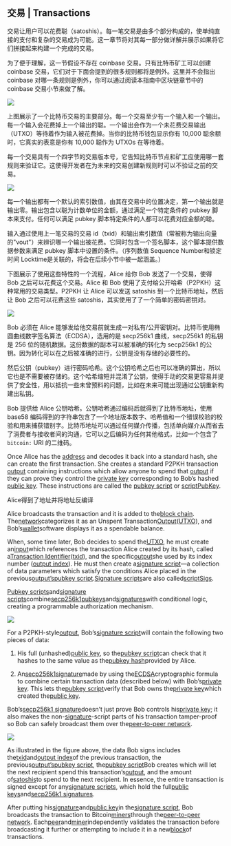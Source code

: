 ## 交易 \| Transactions

交易让用户可以花费聪（satoshis）。每一笔交易是由多个部分构成的，使单纯直接的支付和复杂的交易成为可能。这一章节将对其每一部分做详解并展示如果将它们拼接起来构建一个完成的交易。

为了便于理解，这一节假设不存在 coinbase 交易。只有比特币矿工可以创建 coinbase 交易，它们对于下面会提到的很多规则都将是例外。这里并不会指出 coinbase 对哪一条规则是例外，你可以通过阅读本指南中区块链章节中的 coinbase 交易小节来做了解。

![](./en-tx-overview.svg)

上图展示了一个比特币交易的主要部分。每一个交易至少有一个输入和一个输出。每一个输入会花费掉上一个输出的聪。一个输出会作为一个未花费交易输出（UTXO）等待着作为输入被花费掉。当你的比特币钱包显示你有 10,000 聪余额时，它真实的表意是你有 10,000 聪作为 UTXOs 在等待着。

每一个交易具有一个四字节的交易版本号，它告知比特币节点和矿工应使用哪一套规则来验证它。这使得开发者在为未来的交易创建新规则时可以不验证之前的交易。

![](./en-tx-overview-spending.svg)

每一个输出都有一个默认的索引数值，由其在交易中的位置决定，第一个输出就是输出零。输出包含以聪为计数单位的金额，通过满足一个特定条件的 pubkey 脚本来支付。任何可以满足 pubkey 脚本特定条件的人都可以花费对应金额的聪。

输入通过使用上一笔交易的交易 id（txid）和输出索引数值（常被称为输出向量的"vout"）来辨识哪一个输出被花费。它同时包含一个签名脚本，这个脚本提供数据参数来满足 pubkey 脚本中设置的条件。（序列数值 Sequence Number和锁定时间 Locktime是关联的，将会在后续小节中被一起涵盖。）

下图展示了使用这些特性的一个流程，Alice 给你 Bob 发送了一个交易，使得 Bob 之后可以花费这个交易。Alice 和 Bob 使用了支付给公开哈希（P2PKH）这种常用的交易类型。P2PKH 让 Alice 可以发送 satoshis 到一个比特币地址，然后让 Bob 之后可以花费这些 satoshis，其实使用了了一个简单的密码密钥对。

![](./en-creating-p2pkh-output.svg)

Bob 必须在 Alice 能够发给他交易前就生成一对私有/公开密钥对。比特币使用椭圆曲线数字签名算法（ECDSA），选用的是 secp256k1 曲线，secp256k1 的私钥是 256 位的随机数据。这份数据的副本可以被准确的转化为 secp256k1 的公钥。因为转化可以在之后被准确的进行，公钥是没有存储的必要性的。

然后公钥（pubkey）进行密码哈希。这个公钥哈希之后也可以准确的算出，所以它也是不需要被存储的。这个哈希缩短并混淆了公钥，使得手动的交易更容易并提供了安全性，用以抵抗一些未曾预料的问题，比如在未来可能出现通过公钥重新构建出私钥。

Bob 提供给 Alice 公钥哈希。公钥哈希通过编码后就得到了比特币地址，使用 base58 编码得到的字符串包含了一个地址版本数字、哈希值和一个错误校验的校验和用来捕获错别字。比特币地址可以通过任何媒介传播，包括单向媒介从而省去了消费者与接收者间的沟通，它可以之后编码为任何其他格式，比如一个包含了 `bitcoin:` URI 的二维码。

Once Alice has the [address](https://bitcoin.org/en/glossary/address) and decodes it back into a standard hash, she can create the first transaction. She creates a standard P2PKH transaction [output](https://bitcoin.org/en/glossary/output) containing instructions which allow anyone to spend that [output](https://bitcoin.org/en/glossary/output) if they can prove they control the [private key](https://bitcoin.org/en/glossary/private-key) corresponding to Bob’s hashed [public key](https://bitcoin.org/en/glossary/public-key). These instructions are called the [pubkey script](https://bitcoin.org/en/glossary/pubkey-script) or [scriptPubKey](https://bitcoin.org/en/glossary/pubkey-script).

Alice得到了地址并将地址反编译

Alice broadcasts the transaction and it is added to the[block chain](https://bitcoin.org/en/glossary/block-chain). The[network](https://bitcoin.org/en/developer-guide#term-network)categorizes it as an Unspent Transaction[Output](https://bitcoin.org/en/glossary/output)\([UTXO](https://bitcoin.org/en/glossary/unspent-transaction-output)\), and Bob’s[wallet](https://bitcoin.org/en/glossary/wallet)software displays it as a spendable balance.

When, some time later, Bob decides to spend the[UTXO](https://bitcoin.org/en/glossary/unspent-transaction-output), he must create an[input](https://bitcoin.org/en/glossary/input)which references the transaction Alice created by its hash, called a[Transaction Identifier](https://bitcoin.org/en/glossary/txid)\([txid](https://bitcoin.org/en/glossary/txid)\), and the specific[output](https://bitcoin.org/en/glossary/output)she used by its index number \([output index](https://bitcoin.org/en/developer-guide#term-output-index)\). He must then create a[signature script](https://bitcoin.org/en/glossary/signature-script)—a collection of data parameters which satisfy the conditions Alice placed in the previous[output’s](https://bitcoin.org/en/glossary/output)[pubkey script](https://bitcoin.org/en/glossary/pubkey-script).[Signature scripts](https://bitcoin.org/en/glossary/signature-script)are also called[scriptSigs](https://bitcoin.org/en/glossary/signature-script).

[Pubkey scripts](https://bitcoin.org/en/glossary/pubkey-script)and[signature scripts](https://bitcoin.org/en/glossary/signature-script)combine[secp256k1](http://www.secg.org/sec2-v2.pdf)[pubkeys](https://bitcoin.org/en/glossary/public-key)and[signatures](https://bitcoin.org/en/glossary/signature)with conditional logic, creating a programmable authorization mechanism.

![](https://bitcoin.org/img/dev/en-unlocking-p2pkh-output.svg)

For a P2PKH-style[output](https://bitcoin.org/en/glossary/output), Bob’s[signature script](https://bitcoin.org/en/glossary/signature-script)will contain the following two pieces of data:

1. His full \(unhashed\)[public key](https://bitcoin.org/en/glossary/public-key), so the[pubkey script](https://bitcoin.org/en/glossary/pubkey-script)can check that it hashes to the same value as the[pubkey hash](https://bitcoin.org/en/glossary/p2pkh-address)provided by Alice.

2. An[secp256k1](http://www.secg.org/sec2-v2.pdf)[signature](https://bitcoin.org/en/glossary/signature)made by using the[ECDSA](https://en.wikipedia.org/wiki/Elliptic_Curve_DSA)cryptographic formula to combine certain transaction data \(described below\) with Bob’s[private key](https://bitcoin.org/en/glossary/private-key). This lets the[pubkey script](https://bitcoin.org/en/glossary/pubkey-script)verify that Bob owns the[private key](https://bitcoin.org/en/glossary/private-key)which created the[public key](https://bitcoin.org/en/glossary/public-key).

Bob’s[secp256k1 signature](https://bitcoin.org/en/glossary/signature)doesn’t just prove Bob controls his[private key](https://bitcoin.org/en/glossary/private-key); it also makes the non-[signature](https://bitcoin.org/en/glossary/signature)-script parts of his transaction tamper-proof so Bob can safely broadcast them over the[peer-to-peer network](https://bitcoin.org/en/developer-guide#term-network).

![](https://bitcoin.org/img/dev/en-signing-output-to-spend.svg)

As illustrated in the figure above, the data Bob signs includes the[txid](https://bitcoin.org/en/glossary/txid)and[output index](https://bitcoin.org/en/developer-guide#term-output-index)of the previous transaction, the previous[output’s](https://bitcoin.org/en/glossary/output)[pubkey script](https://bitcoin.org/en/glossary/pubkey-script), the[pubkey script](https://bitcoin.org/en/glossary/pubkey-script)Bob creates which will let the next recipient spend this transaction’s[output](https://bitcoin.org/en/glossary/output), and the amount of[satoshis](https://bitcoin.org/en/glossary/denominations)to spend to the next recipient. In essence, the entire transaction is signed except for any[signature scripts](https://bitcoin.org/en/glossary/signature-script), which hold the full[public keys](https://bitcoin.org/en/glossary/public-key)and[secp256k1 signatures](https://bitcoin.org/en/glossary/signature).

After putting his[signature](https://bitcoin.org/en/glossary/signature)and[public key](https://bitcoin.org/en/glossary/public-key)in the[signature script](https://bitcoin.org/en/glossary/signature-script), Bob broadcasts the transaction to Bitcoin[miners](https://bitcoin.org/en/glossary/mining)through the[peer-to-peer network](https://bitcoin.org/en/developer-guide#term-network). Each[peer](https://bitcoin.org/en/glossary/node)and[miner](https://bitcoin.org/en/glossary/mining)independently validates the transaction before broadcasting it further or attempting to include it in a new[block](https://bitcoin.org/en/glossary/block)of transactions.


